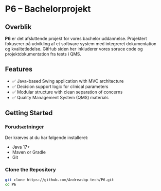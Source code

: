 # P6 – Bachelorprojekt

##  Overblik

**P6** er det afsluttende projekt for vores bachelor uddannelse. Projektert fokuserer på udvikling af et software system med integreret dokumentation og kvalitetledelse. GitHub siden her inkluderer vores soruce code og projektdokumentation fra tests i QMS.

##  Features

- ✅ Java-based Swing application with MVC architecture
- ✅ Decision support logic for clinical parameters
- ✅ Modular structure with clean separation of concerns
- ✅ Quality Management System (QMS) materials

## Getting Started

### Forudsætninger

Der kræves at du har følgende installeret: 
- Java 17+
- Maven or Gradle
- Git

### Clone the Repository

```bash
git clone https://github.com/Andreasbp-tech/P6.git
cd P6
